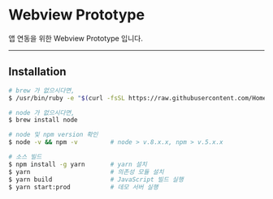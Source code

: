 # Webview Prototype

앱 연동을 위한 Webview Prototype 입니다.

---

## Installation

```bash
# brew 가 없으시다면,
$ /usr/bin/ruby -e "$(curl -fsSL https://raw.githubusercontent.com/Homebrew/install/master/install)"

# node 가 없으시다면,
$ brew install node

# node 및 npm version 확인
$ node -v && npm -v         # node > v.8.x.x, npm > v.5.x.x 

# 소스 빌드
$ npm install -g yarn       # yarn 설치
$ yarn                      # 의존성 모듈 설치
$ yarn build                # JavaScript 빌드 실행
$ yarn start:prod           # 데모 서버 실행
```
